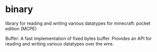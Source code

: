 # binary
library for reading and writing various datatypes for minecraft: pocket edition (MCPE)

Buffer: A fast implementation of fixed bytes buffer. Provides an API for reading and writing various datatypes over the wire.
